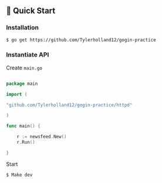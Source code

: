 ## 🚀 Quick Start

### Installation

```sh
$ go get https://github.com/Tylerholland12/gogin-practice
```

### Instantiate API

Create `main.go`

```go

package main

import (

"github.com/Tylerholland12/gogin-practice/httpd"

)

func main() {

    r := newsfeed.New()
    r.Run()

}

```
Start 

```sh
$ Make dev
```